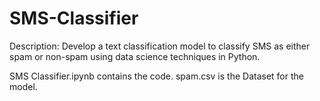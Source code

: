 # SMS-Classifier
Description:
Develop a text classification model to classify SMS as either spam or non-spam using data science techniques in Python.

SMS Classifier.ipynb contains the code.
spam.csv is the Dataset for the model.   
